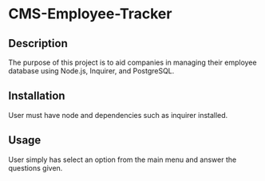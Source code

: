 # CMS-Employee-Tracker

## Description
The purpose of this project is to aid companies in managing their employee database using Node.js, Inquirer, and PostgreSQL.

## Installation
User must have node and dependencies such as inquirer installed.

## Usage
User simply has select an option from the main menu and answer the questions given.